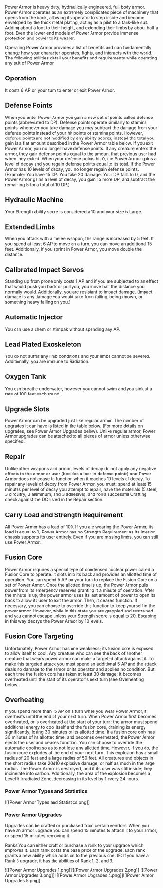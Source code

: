 Power Armor is heavy duty, hydraulically engineered, full body armor. Power Armor operates as an extremely complicated piece of machinery that opens from the back, allowing its operator to step inside and become enveloped by the thick metal plating, acting as a pilot to a tank-like suit. Adding about a foot to their height, and extending their limbs by about half a foot. Even the lower end models of Power Armor provide immense protection and power to its wearer. 

Operating Power Armor provides a list of benefits and can fundamentally change how your character operates, fights, and interacts with the world. The following abilities detail your benefits and requirements while operating any suit of Power Armor. 

## Operation
It costs 6 AP on your turn to enter or exit Power Armor. 

## Defense Points
When you enter Power Armor you gain a new set of points called defense points (abbreviated to DP). Defense points operate similarly to stamina points; whenever you take damage you may subtract the damage from your defense points instead of your hit points or stamina points. However, defense points are not modified by any ability scores, instead the total you gain is a flat amount described in the Power Armor table below. If you exit Power Armor, you no longer have defense points. If any creature enters the armor, they gain defense points equal to the amount that previous user had when they exited. When your defense points hit 0, the Power Armor gains a level of decay and you regain defense points equal to its total. If the Power Armor has 10 levels of decay, you no longer regain defense points.(Example: You have 15 DP. You take 20 damage. Your DP falls to 0, and the Power Armor gains a level of decay, you gain 15 more DP, and subtract the remaining 5 for a total of 10 DP.) 

## Hydraulic Machine
Your Strength ability score is considered a 10 and your size is Large. 

## Extended Limbs
When you attack with a melee weapon, the range is increased by 5 feet. If you spend at least 6 AP to move on a turn, you can move an additional 15 feet. Additionally, if you sprint in Power Armor, you move double the distance. 

## Calibrated Impact Servos
Standing up from prone only costs 1 AP and if you are subjected to an effect that would push you back or pull you, you move half the distance you normally would. Additionally, you are resistant to impact damage. (Impact damage is any damage you would take from falling, being thrown, or something heavy falling on you.) 

## Automatic Injector
You can use a chem or stimpak without spending any AP. 

## Lead Plated Exoskeleton
You do not suffer any limb conditions and your limbs cannot be severed. Additionally, you are immune to Radiation. 

## Oxygen Tank
You can breathe underwater, however you cannot swim and you sink at a rate of 100 feet each round. 

## Upgrade Slots
Power Armor can be upgraded just like regular armor. The number of upgrades it can have is listed in the table below. (For more details on upgrades, see Power Armor Upgrades below). Unlike regular armor, Power Armor upgrades can be attached to all pieces of armor unless otherwise specified. 

## Repair
Unlike other weapons and armor, levels of decay do not apply any negative effects to the armor or user (besides a loss in defense points) and Power Armor does not cease to function when it reaches 10 levels of decay. To repair any levels of decay from Power Armor, you must; spend at least 15 minutes per level of decay you attempt to repair, have the materials (5 steel, 3 circuitry, 3 aluminum, and 3 adhesive), and roll a successful Crafting check against the DC listed in the Repair section. 

## Carry Load and Strength Requirement
All Power Armor has a load of 100. If you are wearing the Power Armor, its load is equal to 0, Power Armor has no Strength Requirement as its interior chassis supports its user entirely. Even if you are missing limbs, you can still use Power Armor. 

## Fusion Core
Power Armor requires a special type of condensed nuclear power called a Fusion Core to operate. It slots into its back and provides an allotted time of operation. You can spend 5 AP on your turn to replace the Fusion Core on a set of Power Armor. Once the allotted time is up, the Power Armor pulls power from its emergency reserves granting it a minute of operation. After the minute is up, the power armor uses its last amount of power to open its back to allow its user to exit the armor. Then, it ceases function. If necessary, you can choose to override this function to keep yourself in the power armor. However, while in this state you are grappled and restrained and you cannot escape unless your Strength score is equal to 20. Escaping in this way decays the Power Armor by 10 levels. 

## Fusion Core Targeting
Unfortunately, Power Armor has one weakness; its fusion core is exposed to allow itself to cool. Any creature who can see the back of another creature that wears power armor can make a targeted attack against it. To make this targeted attack you must spend an additional 5 AP and the attack deals no damage to the armor or its operator and applies no condition. But, each time the fusion core has taken at least 30 damage; it becomes overheated until the start of its operator's next turn (see Overheating below). 

## Overheating
If you spend more than 15 AP on a turn while you wear Power Armor, it overheats until the end of your next turn. When Power Armor first becomes overheated, or is overheated at the start of your turn; the armor must spend additional energy to cool itself and the fusion core, draining its energy significantly, losing 30 minutes of its allotted time. If a fusion core only has 30 minutes of its allotted time, and becomes overheated, the Power Armor ejects the user and ceases function. You can choose to override the automatic cooling so as to not lose any allotted time. However, if you do, the fusion core explodes at the end of your next turn. This explosion has a small radius of 20 feet and a large radius of 50 feet. All creatures and objects in the short radius take 20d10 explosive damage, or half as much in the large radius. The Power Armor is destroyed, and if its user was still inside; they incinerate into carbon. Additionally, the area of the explosion becomes a Level 5 Irradiated Zone, decreasing in its level by 1 every 24 hours.

### Power Armor Types and Statistics

![[Power Armor Types and Statistics.png]]


### Power Armor Upgrades

Upgrades can be crafted or purchased from certain vendors. When you have an armor upgrade you can spend 15 minutes to attach it to your armor, or spend 15 minutes removing it. 

Ranks
You can either craft or purchase a rank to your upgrade which improves it. Each rank costs the base price of the upgrade. Each rank grants a new ability which adds on to the previous one. IE: If you have a Rank 3 upgrade, it has the abilities of Rank 1, 2, and 3.

![[Power Armor Upgrades 1.png]]![[Power Armor Upgrades 2.png]]
![[Power Armor Upgrades 3.png]]
![[Power Armor Upgrades 4.png]]![[Power Armor Upgrades 5.png]]
